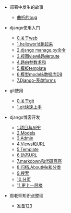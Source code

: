 - 部署中发生的故事
  - [曲折的bug](0-first.md)

- django使用入门
  - [0.关于web](00-about-web.md)
  - [1.helloworld跑起来](01-helloworld.md)
  - [2.django manage.py命令](02-base-command.md)
  - [3.视图view&路由route](03-view-route.md)
  - [4.路由参数求和](04-route-agr-add.md)
  - [5.模板template](05-template.md)
  - [6.模型model&数据库DB](06-model&DB.md)
  - [7.Django-表单forms](07-Django-forms.md)

- git使用
  - [0.关于git](b00-git.md)
  - [1.git快速上手](b01-git.md)
  
 
- django博客开发
  - [1.项目与APP](d01-pro-app.md)
  - [2.Models](d02-models.md)
  - [3.Admin](d03-admin.md)
  - [4.Views和URL](d04-views-url.md)
  - [5.Template](d05-template.md)
  - [6.动态URL](d06-url.md)
  - [7.markdown和代码高亮](d07-markdown.md)
  - [8.归档,AboutMe和分类](d08-aboutme.md)
  - [9.搜索](d09-search.md)
  - [10.分页](d10-pagination.md)
  - [11.更上一层楼](d11-more.md)

- 周老师知识点整理
  - [准备123](z01-pre.md)

